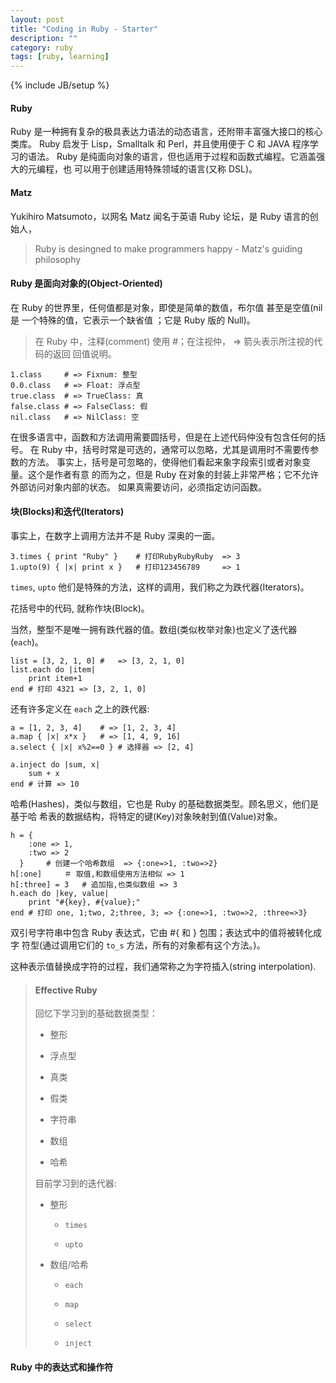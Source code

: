 ```yaml
---
layout: post
title: "Coding in Ruby - Starter"
description: ""
category: ruby
tags: [ruby, learning]
---
```

{% include JB/setup %}

#### Ruby

Ruby 是一种拥有复杂的极具表达力语法的动态语言，还附带丰富强大接口的核心类库。
Ruby 启发于 Lisp，Smalltalk 和 Perl，并且使用便于 C 和 JAVA 程序学习的语法。
Ruby 是纯面向对象的语言，但也适用于过程和函数式编程。它涵盖强大的元编程，也
可以用于创建适用特殊领域的语言(又称 DSL)。

#### Matz

Yukihiro Matsumoto，以网名 Matz 闻名于英语 Ruby 论坛，是 Ruby 语言的创始人，

> Ruby is desingned to make programmers happy - Matz's guiding philosophy

#### Ruby 是面向对象的(Object-Oriented)

在 Ruby 的世界里，任何值都是对象，即使是简单的数值，布尔值 甚至是空值(nil 是
一个特殊的值，它表示一个缺省值 ；它是 Ruby 版的 Null)。

> 在 Ruby 中，注释(comment) 使用 #；在注视仲， => 箭头表示所注视的代码的返回
> 回值说明。

    1.class     # => Fixnum: 整型
    0.0.class   # => Float: 浮点型 
    true.class  # => TrueClass: 真
    false.class # => FalseClass: 假 
    nil.class   # => NilClass: 空

在很多语言中，函数和方法调用需要圆括号，但是在上述代码仲没有包含任何的括号。
在 Ruby 中，括号时常是可选的，通常可以忽略，尤其是调用时不需要传参数的方法。
事实上，括号是可忽略的，使得他们看起来象字段索引或者对象变量。这个是作者有意
的而为之，但是 Ruby 在对象的封装上非常严格；它不允许外部访问对象内部的状态。
如果真需要访问，必须指定访问函数。

#### 块(Blocks)和迭代(Iterators)

事实上，在数字上调用方法并不是 Ruby 深奥的一面。

    3.times { print "Ruby" }    # 打印RubyRubyRuby  => 3 
    1.upto(9) { |x| print x }   # 打印123456789     => 1 

`times`, `upto` 他们是特殊的方法，这样的调用，我们称之为跌代器(Iterators)。

花括号中的代码, 就称作块(Block)。

当然，整型不是唯一拥有跌代器的值。数组(类似枚举对象)也定义了迭代器(`each`)。

    list = [3, 2, 1, 0] #   => [3, 2, 1, 0] 
    list.each do |item|
        print item+1
    end # 打印 4321 => [3, 2, 1, 0] 

还有许多定义在 `each` 之上的跌代器:

    a = [1, 2, 3, 4]    # => [1, 2, 3, 4] 
    a.map { |x| x*x }   # => [1, 4, 9, 16] 
    a.select { |x| x%2==0 } # 选择器 => [2, 4] 

    a.inject do |sum, x|
        sum + x
    end # 计算 => 10

哈希(Hashes)，类似与数组，它也是 Ruby 的基础数据类型。顾名思义，他们是基于哈
希表的数据结构，将特定的键(Key)对象映射到值(Value)对象。

    h = {
        :one => 1,
        :two => 2
      }     # 创建一个哈希数组  => {:one=>1, :two=>2} 
    h[:one]     ＃ 取值,和数组使用方法相似 => 1
    h[:three] = 3   # 追加指,也类似数组 => 3 
    h.each do |key, value|
        print "#{key}, #{value};"
    end # 打印 one, 1;two, 2;three, 3; => {:one=>1, :two=>2, :three=>3}

双引号字符串中包含 Ruby 表达式，它由 #{ 和 } 包围；表达式中的值将被转化成字
符型(通过调用它们的 `to_s` 方法，所有的对象都有这个方法。)。

这种表示值替换成字符的过程，我们通常称之为字符插入(string interpolation).

> #### Effective Ruby
>
> 回忆下学习到的基础数据类型： 
> 
> + 整形
> 
> + 浮点型
> 
> + 真类
> 
> + 假类
> 
> + 字符串
> 
> + 数组
> 
> + 哈希
> 
> 目前学习到的迭代器:
> 
> + 整形
> 
>     + `times`
> 
>     + `upto`
> 
> + 数组/哈希
> 
>     + `each`
> 
>     + `map`
> 
>     + `select`
> 
>     + `inject`

#### Ruby 中的表达式和操作符















